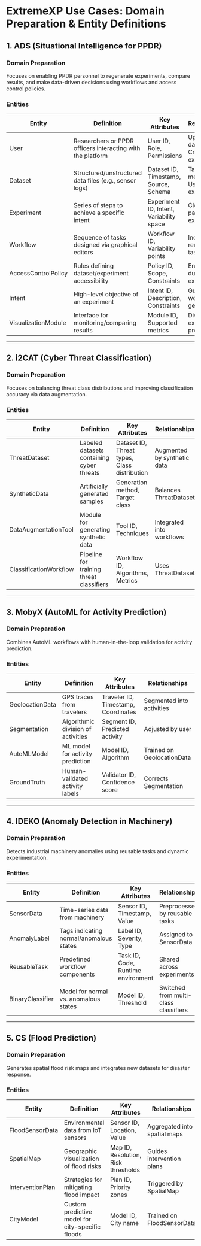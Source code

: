 # ExtremeXP Use Cases: Domain Preparation & Entity Definitions

## 1. ADS (Situational Intelligence for PPDR)

### Domain Preparation
Focuses on enabling PPDR personnel to regenerate experiments, compare results, and make data-driven decisions using workflows and access control policies.

### Entities

| Entity                | Definition                                                                 | Key Attributes                                  | Relationships                              |
|-----------------------|---------------------------------------------------------------------------|-----------------------------------------------|-------------------------------------------|
| User                  | Researchers or PPDR officers interacting with the platform                | User ID, Role, Permissions                    | Uploads datasets, Creates experiments     |
| Dataset               | Structured/unstructured data files (e.g., sensor logs)                    | Dataset ID, Timestamp, Source, Schema         | Tagged with metadata, Used in experiments |
| Experiment            | Series of steps to achieve a specific intent                              | Experiment ID, Intent, Variability space      | Cloned from past experiments              |
| Workflow              | Sequence of tasks designed via graphical editors                          | Workflow ID, Variability points               | Includes reusable tasks                   |
| AccessControlPolicy   | Rules defining dataset/experiment accessibility                           | Policy ID, Scope, Constraints                 | Enforced during execution                 |
| Intent                | High-level objective of an experiment                                     | Intent ID, Description, Constraints           | Guides workflow generation                |
| VisualizationModule   | Interface for monitoring/comparing results                                | Module ID, Supported metrics                  | Displays experiment progress              |

---

## 2. i2CAT (Cyber Threat Classification)

### Domain Preparation
Focuses on balancing threat class distributions and improving classification accuracy via data augmentation.

### Entities

| Entity                | Definition                                                                 | Key Attributes                                  | Relationships                              |
|-----------------------|---------------------------------------------------------------------------|-----------------------------------------------|-------------------------------------------|
| ThreatDataset         | Labeled datasets containing cyber threats                                 | Dataset ID, Threat types, Class distribution  | Augmented by synthetic data               |
| SyntheticData         | Artificially generated samples                                            | Generation method, Target class               | Balances ThreatDataset                    |
| DataAugmentationTool  | Module for generating synthetic data                                      | Tool ID, Techniques                           | Integrated into workflows                 |
| ClassificationWorkflow| Pipeline for training threat classifiers                                  | Workflow ID, Algorithms, Metrics              | Uses ThreatDataset                        |

---

## 3. MobyX (AutoML for Activity Prediction)

### Domain Preparation
Combines AutoML workflows with human-in-the-loop validation for activity prediction.

### Entities

| Entity                | Definition                                                                 | Key Attributes                                  | Relationships                              |
|-----------------------|---------------------------------------------------------------------------|-----------------------------------------------|-------------------------------------------|
| GeolocationData       | GPS traces from travelers                                                 | Traveler ID, Timestamp, Coordinates           | Segmented into activities                 |
| Segmentation          | Algorithmic division of activities                                        | Segment ID, Predicted activity                | Adjusted by user                          |
| AutoMLModel           | ML model for activity prediction                                          | Model ID, Algorithm                           | Trained on GeolocationData                |
| GroundTruth           | Human-validated activity labels                                           | Validator ID, Confidence score                | Corrects Segmentation                     |

---

## 4. IDEKO (Anomaly Detection in Machinery)

### Domain Preparation
Detects industrial machinery anomalies using reusable tasks and dynamic experimentation.

### Entities

| Entity                | Definition                                                                 | Key Attributes                                  | Relationships                              |
|-----------------------|---------------------------------------------------------------------------|-----------------------------------------------|-------------------------------------------|
| SensorData            | Time-series data from machinery                                           | Sensor ID, Timestamp, Value                   | Preprocessed by reusable tasks            |
| AnomalyLabel          | Tags indicating normal/anomalous states                                   | Label ID, Severity, Type                      | Assigned to SensorData                    |
| ReusableTask          | Predefined workflow components                                            | Task ID, Code, Runtime environment            | Shared across experiments                 |
| BinaryClassifier      | Model for normal vs. anomalous states                                    | Model ID, Threshold                           | Switched from multi-class classifiers     |

---

## 5. CS (Flood Prediction)

### Domain Preparation
Generates spatial flood risk maps and integrates new datasets for disaster response.

### Entities

| Entity                | Definition                                                                 | Key Attributes                                  | Relationships                              |
|-----------------------|---------------------------------------------------------------------------|-----------------------------------------------|-------------------------------------------|
| FloodSensorData       | Environmental data from IoT sensors                                       | Sensor ID, Location, Value                    | Aggregated into spatial maps              |
| SpatialMap            | Geographic visualization of flood risks                                   | Map ID, Resolution, Risk thresholds           | Guides intervention plans                 |
| InterventionPlan      | Strategies for mitigating flood impact                                    | Plan ID, Priority zones                       | Triggered by SpatialMap                   |
| CityModel             | Custom predictive model for city-specific floods                         | Model ID, City name                           | Trained on FloodSensorData                |
